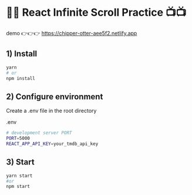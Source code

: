 # 🎥🎥 React Infinite Scroll Practice 📺📺

demo 👉👉👉 https://chipper-otter-aee5f2.netlify.app


## 1) Install

```bash
yarn
# or
npm install
```

## 2) Configure environment

Create a .env file in the root directory

.env
```sh
# development server PORT
PORT=5000
REACT_APP_API_KEY=your_tmdb_api_key
```

## 3) Start

```bash
yarn start
#or
npm start
```
